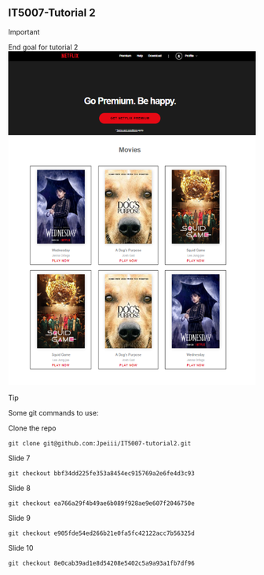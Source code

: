 ## IT5007-Tutorial 2

> [!IMPORTANT]
> End goal for tutorial 2
![Screenshot of the homepage](assets/home-page-screenshot.png)


> [!TIP]
> Some git commands to use:

Clone the repo
```
git clone git@github.com:Jpeiii/IT5007-tutorial2.git

```
Slide 7
```
git checkout bbf34dd225fe353a8454ec915769a2e6fe4d3c93

```

Slide 8
```
git checkout ea766a29f4b49ae6b089f928ae9e607f2046750e

```
Slide 9
```
git checkout e905fde54ed266b21e0fa5fc42122acc7b56325d

```
Slide 10
```
git checkout 8e0cab39ad1e8d54208e5402c5a9a93a1fb7df96

```




